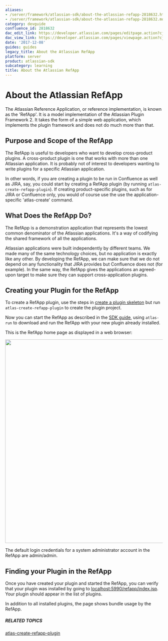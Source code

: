 ```yaml
---
aliases:
- /server/framework/atlassian-sdk/about-the-atlassian-refapp-2818632.html
- /server/framework/atlassian-sdk/about-the-atlassian-refapp-2818632.md
category: devguide
confluence_id: 2818632
dac_edit_link: https://developer.atlassian.com/pages/editpage.action?cjm=wozere&pageId=2818632
dac_view_link: https://developer.atlassian.com/pages/viewpage.action?cjm=wozere&pageId=2818632
date: '2017-12-08'
guides: guides
legacy_title: About the Atlassian RefApp
platform: server
product: atlassian-sdk
subcategory: learning
title: About the Atlassian RefApp
---
```

# About the Atlassian RefApp

The Atlassian Reference Application, or reference implementation, is known as the 'RefApp'. It is a model implementation of the Atlassian Plugin Framework 2. It takes the form of a simple web application, which implements the plugin framework and does not do much more than that.

## Purpose and Scope of the RefApp

The RefApp is useful to developers who want to develop cross-product plugins. A cross-product plugin is one that works with more than one Atlassian application. It is probably not of interest to developers wanting to write plugins for a specific Atlassian application.

In other words, if you are creating a plugin to be run in Confluence as well as JIRA, say, you could start by creating a RefApp plugin (by running `atlas-create-refapp-plugin`). If creating product-specific plugins, such as for JIRA or Confluence only, you would of course use the use the application-specific 'atlas-create' command.

## What Does the RefApp Do?

The RefApp is a demonstration application that represents the lowest common denominator of the Atlassian applications. It's a way of codifying the shared framework of all the applications.

Atlassian applications were built independently by different teams. We made many of the same technology choices, but no application is exactly like any other. By developing the RefApp, we can make sure that we do not depend on any functionality that JIRA provides but Confluence does not (for example). In the same way, the RefApp gives the applications an agreed-upon target to make sure they can support cross-application plugins.

## Creating your Plugin for the RefApp

To create a RefApp plugin, use the steps in [create a plugin skeleton](/server/framework/atlassian-sdk/creating-a-plugin-skeleton-with-the-atlassian-sdk) but run `atlas-create-refapp-plugin` to create the plugin project.

Now you can start the RefApp as described in the [SDK guide](/server/framework/atlassian-sdk/start-a-host-application-with-a-plugin-installed), using `atlas-run` to download and run the RefApp with your new plugin already installed.

This is the RefApp home page as displayed in a web browser:

<img src="/server/framework/atlassian-sdk/images/refapphome.png" width="650" />

The default login credentials for a system administrator account in the RefApp are admin/admin.

## Finding your Plugin in the RefApp

Once you have created your plugin and started the RefApp, you can verify that your plugin was installed by going to <a href="http://localhost:5990/refapp/index.jsp" class="uri external-link">localhost:5990/refapp/index.jsp</a>. Your plugin should appear in the list of plugins.

In addition to all installed plugins, the page shows bundle usage by the RefApp.

##### RELATED TOPICS

[atlas-create-refapp-plugin](/server/framework/atlassian-sdk/atlas-create-refapp-plugin)

















































































































































































































































































